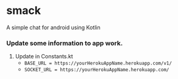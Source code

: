 # smack
A simple chat for android using Kotlin

### Update some information to app work.
1. Update in Constants.kt
    - ```BASE_URL = https://yourHerokuAppName.herokuapp.com/v1/```
    - ```SOCKET_URL = https://yourHerokuAppName.herokuapp.com/```

